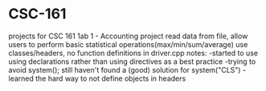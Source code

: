 CSC-161
=======

projects for CSC 161
    1ab 1 - Accounting project
        read data from file, allow users to perform basic statistical operations(max/min/sum/average)
        use classes/headers, no function definitions in driver.cpp
        notes:  -started to use using declarations rather than using directives as a best practice
                -trying to avoid system(); still haven't found a (good) solution for system("CLS")
                -learned the hard way to not define objects in headers
